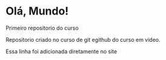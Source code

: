 # Olá, Mundo!
 Primeiro repositorio do curso

 Repositorio criado no curso de git egithub do curso em video.

Essa linha foi adicionada diretamente no site
